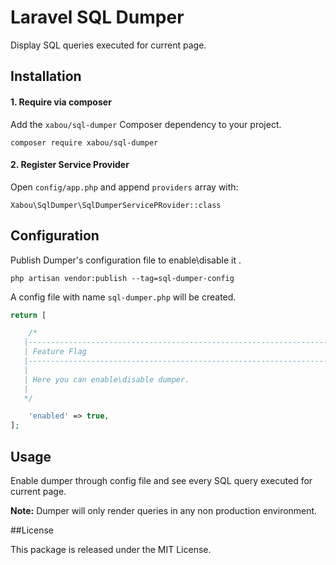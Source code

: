 # Laravel SQL Dumper
Display SQL queries executed for current page.

## Installation

#### 1. Require via composer
Add the `xabou/sql-dumper` Composer dependency to your project.
```
composer require xabou/sql-dumper
```

#### 2. Register Service Provider
Open `config/app.php` and append `providers` array with:

```
Xabou\SqlDumper\SqlDumperServicePRovider::class
```

## Configuration

Publish Dumper's configuration file to enable\disable it .

```
php artisan vendor:publish --tag=sql-dumper-config
```

A config file with name `sql-dumper.php` will be created.

```php
return [

    /*
   |--------------------------------------------------------------------------
   | Feature Flag
   |--------------------------------------------------------------------------
   |
   | Here you can enable\disable dumper.
   |
   */

    'enabled' => true,
];
```
## Usage

Enable dumper through config file and see every SQL query executed for current page.

**Note:** Dumper will only render queries in any non production environment.

##License

This package is released under the MIT License.
